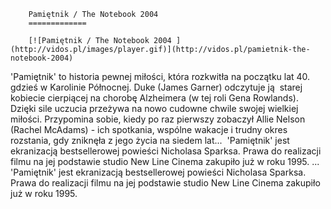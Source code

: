 
        Pamiętnik / The Notebook 2004 
        =============
        
        [![Pamiętnik / The Notebook 2004 ](http://vidos.pl/images/player.gif)](http://vidos.pl/pamietnik-the-notebook-2004)
        
        
 'Pamiętnik' to historia pewnej miłości, która rozkwitła na początku lat 40. gdzieś w Karolinie Północnej. Duke (James Garner) odczytuje ją  starej kobiecie cierpiącej na chorobę Alzheimera (w tej roli Gena Rowlands). Dzięki sile uczucia przeżywa na nowo cudowne chwile swojej wielkiej miłości. Przypomina sobie, kiedy po raz pierwszy zobaczył Allie Nelson (Rachel McAdams) - ich spotkania, wspólne wakacje i trudny okres rozstania, gdy zniknęła z jego życia na siedem lat...  'Pamiętnik' jest ekranizacją bestsellerowej powieści Nicholasa Sparksa. Prawa do realizacji filmu na jej podstawie studio New Line Cinema zakupiło już w roku 1995.   ... 'Pamiętnik' jest ekranizacją bestsellerowej powieści Nicholasa Sparksa. Prawa do realizacji filmu na jej podstawie studio New Line Cinema zakupiło już w roku 1995.
    